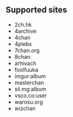 ## Supported sites

+ 2ch.hk
+ 4archive
+ 4chan
+ 4plebs
+ 7chan.org
+ 8chan
+ arhivach
+ foolfuuka
+ imgur:album
+ masterchan
+ sli.mg:album
+ vsco.co:user
+ warosu.org
+ wizchan
